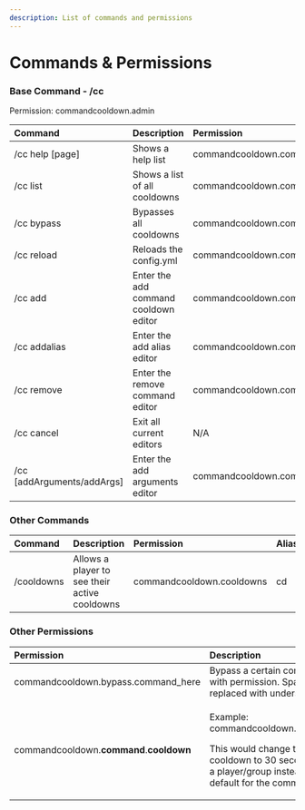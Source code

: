 ```yaml
---
description: List of commands and permissions
---
```


# Commands & Permissions

### Base Command - /cc

Permission: commandcooldown.admin

| **Command** | **Description** | Permission |
| :--- | :--- | :--- |
| /cc help \[page\] | Shows a help list | commandcooldown.command.help |
| /cc list | Shows a list of all cooldowns | commandcooldown.command.list |
| /cc bypass | Bypasses all cooldowns | commandcooldown.command.bypass |
| /cc reload | Reloads the config.yml | commandcooldown.command.reload |
| /cc add | Enter the add command cooldown editor  | commandcooldown.command.add |
| /cc addalias | Enter the add alias editor | commandcooldown.command.addalias |
| /cc remove | Enter the remove command editor | commandcooldown.command.remove |
| /cc cancel | Exit all current editors | N/A |
| /cc \[addArguments/addArgs\] | Enter the add arguments editor | commandcooldown.command.addarguments |

### Other Commands

| Command | Description | Permission | Aliases |
| :--- | :--- | :--- | :--- |
| /cooldowns | Allows a player to see their active cooldowns | commandcooldown.cooldowns | cd |

### Other Permissions

<table>
  <thead>
    <tr>
      <th style="text-align:left">Permission</th>
      <th style="text-align:left">Description</th>
    </tr>
  </thead>
  <tbody>
    <tr>
      <td style="text-align:left">commandcooldown.bypass.command_here</td>
      <td style="text-align:left">Bypass a certain command with permission. Spaces are replaced with underscores</td>
    </tr>
    <tr>
      <td style="text-align:left">commandcooldown.<b>command</b>.<b>cooldown</b>
      </td>
      <td style="text-align:left">
        <p>Example: commandcooldown.home.30</p>
        <p>This would change the cooldown to 30 seconds for a player/group instead
          of the default for the command</p>
      </td>
    </tr>
  </tbody>
</table>

